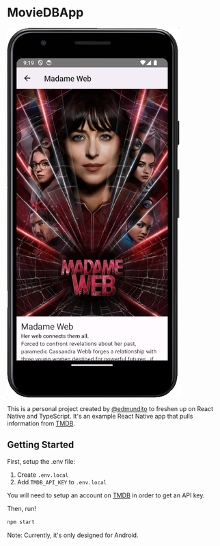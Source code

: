 # MovieDBApp

![App screenshot showing movie detail for Madame Web](./docs/images/app_screenshot.png "He was in the Amazon with my mom when she was researching spiders right before she died.")

This is a personal project created by [@edmundito](https://github.com/edmundito) to freshen up on React Native and TypeScript. It's an example React Native app that pulls information from [TMDB](https://themoviedb.org/).

## Getting Started

First, setup the .env file:

1. Create `.env.local`
2. Add `TMDB_API_KEY` to `.env.local`

You will need to setup an account on [TMDB](https://themoviedb.org/) in order to get an API key.

Then, run!

```bash
npm start
```

Note: Currently, it's only designed for Android.
